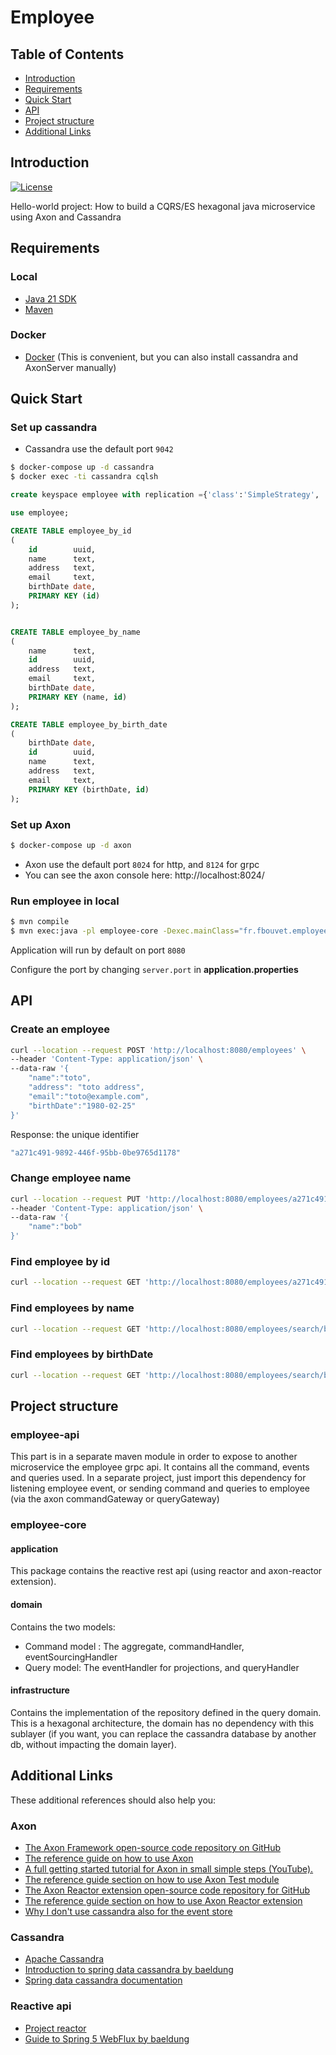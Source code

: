 # Employee 

## Table of Contents

- [Introduction](#introduction)
- [Requirements](#requirements)
- [Quick Start](#quick-start)
- [API](#requirements)
- [Project structure](#project-structure)
- [Additional Links](#additional-links)


## Introduction

[![License](https://img.shields.io/badge/License-MIT%202.0-blue.svg)](https://opensource.org/licenses/MIT)


Hello-world project: How to build a CQRS/ES hexagonal java microservice using Axon and Cassandra


## Requirements


### Local
* [Java 21 SDK](https://www.oracle.com/java/technologies/downloads/#java21)
* [Maven](https://maven.apache.org/download.cgi)

### Docker
* [Docker](https://www.docker.com/get-docker) (This is convenient, but you can also install cassandra and AxonServer manually)

## Quick Start

### Set up cassandra

- Cassandra use the default port `9042`

```bash
$ docker-compose up -d cassandra
$ docker exec -ti cassandra cqlsh
```
```sql
create keyspace employee with replication ={'class':'SimpleStrategy', 'replication_factor':1};

use employee;

CREATE TABLE employee_by_id
(
    id        uuid,
    name      text,
    address   text,
    email     text,
    birthDate date,
    PRIMARY KEY (id)
);


CREATE TABLE employee_by_name
(
    name      text,
    id        uuid,
    address   text,
    email     text,
    birthDate date,
    PRIMARY KEY (name, id)
);

CREATE TABLE employee_by_birth_date
(
    birthDate date,
    id        uuid,
    name      text,
    address   text,
    email     text,
    PRIMARY KEY (birthDate, id)
);

```

### Set up Axon
```bash
$ docker-compose up -d axon
```
- Axon use the default port `8024` for http, and `8124` for grpc
- You can see the axon console here: http://localhost:8024/

### Run employee in local
```bash
$ mvn compile
$ mvn exec:java -pl employee-core -Dexec.mainClass="fr.fbouvet.employee.EmployeeApplication"
```

Application will run by default on port `8080`

Configure the port by changing `server.port` in __application.properties__


## API

### Create an employee
```bash
curl --location --request POST 'http://localhost:8080/employees' \
--header 'Content-Type: application/json' \
--data-raw '{
    "name":"toto",
    "address": "toto address",
    "email":"toto@example.com",
    "birthDate":"1980-02-25"
}'
```
Response: the unique identifier
```bash
"a271c491-9892-446f-95bb-0be9765d1178"
```

### Change employee name
```bash
curl --location --request PUT 'http://localhost:8080/employees/a271c491-9892-446f-95bb-0be9765d1178/name' \
--header 'Content-Type: application/json' \
--data-raw '{
    "name":"bob"
}'
```

### Find employee by id
```bash
curl --location --request GET 'http://localhost:8080/employees/a271c491-9892-446f-95bb-0be9765d1178'
```

### Find employees by name
```bash
curl --location --request GET 'http://localhost:8080/employees/search/by-name/bob'
```

### Find employees by birthDate
```bash
curl --location --request GET 'http://localhost:8080/employees/search/by-birth-date/1980-02-04'
```

## Project structure

### employee-api
This part is in a separate maven module in order to expose to another microservice the employee grpc api.
It contains all the command, events and queries used.
In a separate project, just import this dependency for listening employee event, or sending command and queries to employee (via the axon commandGateway or queryGateway)

### employee-core

#### application
This package contains the reactive rest api (using reactor and axon-reactor extension).

#### domain
Contains the two models:
- Command model : The aggregate, commandHandler, eventSourcingHandler
- Query model: The eventHandler for projections, and queryHandler

#### infrastructure
Contains the implementation of the repository defined in the query domain.
This is a hexagonal architecture, the domain has no dependency with this sublayer (if you want, you can replace the cassandra database by another db, without impacting the domain layer).

## Additional Links
These additional references should also help you:
### Axon
* [The Axon Framework open-source code repository on GitHub](https://github.com/AxonFramework)
* [The reference guide on how to use Axon](https://docs.axoniq.io/reference-guide/)
* [A full getting started tutorial for Axon in small simple steps (YouTube).](https://www.youtube.com/watch?v=tqn9p8Duy54&list=PL4O1nDpoa5KQkkApGXjKi3rzUW3II5pjm)
* [The reference guide section on how to use Axon Test module](https://docs.axoniq.io/reference-guide/axon-framework/testing)
* [The Axon Reactor extension open-source code repository for GitHub](https://github.com/AxonFramework/extension-reactor)
* [The reference guide section on how to use Axon Reactor extension](https://docs.axoniq.io/reference-guide/extensions/reactor)
* [Why I don't use cassandra also for the event store](https://axoniq.io/blog-overview/eventstore) 

### Cassandra
* [Apache Cassandra](https://cassandra.apache.org/_/index.html)
* [Introduction to spring data cassandra by baeldung](https://www.baeldung.com/spring-data-cassandra-tutorial)
* [Spring data cassandra documentation](https://spring.io/projects/spring-data-cassandra)

### Reactive api
* [Project reactor](https://projectreactor.io/)
* [Guide to Spring 5 WebFlux by baeldung](https://www.baeldung.com/spring-webflux)

